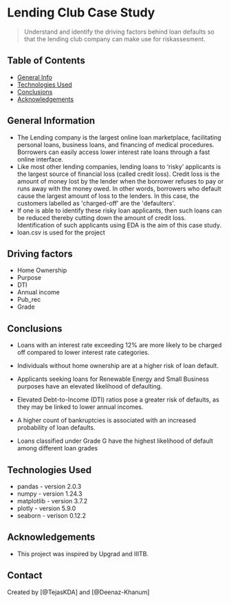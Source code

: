 # Lending Club Case Study
> Understand and identify the driving factors behind loan defaults so that the lending club company can make use for riskassesment.


## Table of Contents
* [General Info](#general-information)
* [Technologies Used](#technologies-used)
* [Conclusions](#conclusions)
* [Acknowledgements](#acknowledgements)


## General Information
- The Lending  company is the largest online loan marketplace, facilitating personal loans, business loans, and financing of 
  medical procedures. Borrowers can easily access lower interest rate loans through a fast online interface.
- Like most other lending companies, lending loans to ‘risky’ applicants is the largest source of financial loss (called 
  credit loss). Credit loss is the amount of money lost by the lender when the borrower refuses to pay or runs away with the 
  money owed. In other words, borrowers who default cause the largest amount of loss to the lenders. In this case, the 
  customers labelled as 'charged-off' are the 'defaulters'. 
- If one is able to identify these risky loan applicants, then such loans can be reduced thereby cutting down the amount of 
  credit loss. Identification of such applicants using EDA is the aim of this case study.
- loan.csv is used for the project

## Driving factors
- Home Ownership
- Purpose
- DTI
- Annual income
- Pub_rec
- Grade

## Conclusions
- Loans with an interest rate exceeding 12% are more likely to be charged off compared to lower interest rate categories.

- Individuals without home ownership are at a higher risk of loan default.

- Applicants seeking loans for Renewable Energy and Small Business purposes have an elevated likelihood of defaulting.

- Elevated Debt-to-Income (DTI) ratios pose a greater risk of defaults, as they may be linked to lower annual incomes.

- A higher count of bankruptcies is associated with an increased probability of loan defaults.

- Loans classified under Grade G have the highest likelihood of default among different loan grades

## Technologies Used
- pandas - version 2.0.3
- numpy - version 1.24.3
- matplotlib - version 3.7.2
- plotly - version 5.9.0
- seaborn - verison 0.12.2



## Acknowledgements

- This project was inspired by Upgrad and IIITB.



## Contact
Created by [@TejasKDA] and [@Deenaz-Khanum]


